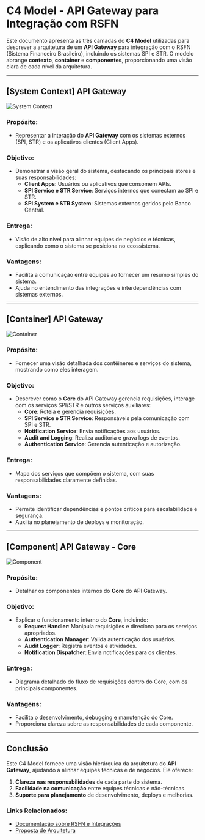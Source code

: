
# C4 Model - API Gateway para Integração com RSFN

Este documento apresenta as três camadas do **C4 Model** utilizadas para descrever a arquitetura de um **API Gateway** para integração com o RSFN (Sistema Financeiro Brasileiro), incluindo os sistemas SPI e STR. O modelo abrange **contexto**, **container** e **componentes**, proporcionando uma visão clara de cada nível da arquitetura.

---

## [System Context] API Gateway

![System Context](img/01-Diagram-Context.png)

### Propósito:
- Representar a interação do **API Gateway** com os sistemas externos (SPI, STR) e os aplicativos clientes (Client Apps).

### Objetivo:
- Demonstrar a visão geral do sistema, destacando os principais atores e suas responsabilidades:
  - **Client Apps**: Usuários ou aplicativos que consomem APIs.
  - **SPI Service e STR Service**: Serviços internos que conectam ao SPI e STR.
  - **SPI System e STR System**: Sistemas externos geridos pelo Banco Central.

### Entrega:
- Visão de alto nível para alinhar equipes de negócios e técnicas, explicando como o sistema se posiciona no ecossistema.

### Vantagens:
- Facilita a comunicação entre equipes ao fornecer um resumo simples do sistema.
- Ajuda no entendimento das integrações e interdependências com sistemas externos.

---

## [Container] API Gateway

![Container](img/01-Diagram-Container.png)

### Propósito:
- Fornecer uma visão detalhada dos contêineres e serviços do sistema, mostrando como eles interagem.

### Objetivo:
- Descrever como o **Core** do API Gateway gerencia requisições, interage com os serviços SPI/STR e outros serviços auxiliares:
  - **Core**: Roteia e gerencia requisições.
  - **SPI Service e STR Service**: Responsáveis pela comunicação com SPI e STR.
  - **Notification Service**: Envia notificações aos usuários.
  - **Audit and Logging**: Realiza auditoria e grava logs de eventos.
  - **Authentication Service**: Gerencia autenticação e autorização.

### Entrega:
- Mapa dos serviços que compõem o sistema, com suas responsabilidades claramente definidas.

### Vantagens:
- Permite identificar dependências e pontos críticos para escalabilidade e segurança.
- Auxilia no planejamento de deploys e monitoração.

---

## [Component] API Gateway - Core

![Component](img/01-Diagram-Componente.png)

### Propósito:
- Detalhar os componentes internos do **Core** do API Gateway.

### Objetivo:
- Explicar o funcionamento interno do **Core**, incluindo:
  - **Request Handler**: Manipula requisições e direciona para os serviços apropriados.
  - **Authentication Manager**: Valida autenticação dos usuários.
  - **Audit Logger**: Registra eventos e atividades.
  - **Notification Dispatcher**: Envia notificações para os clientes.

### Entrega:
- Diagrama detalhado do fluxo de requisições dentro do Core, com os principais componentes.

### Vantagens:
- Facilita o desenvolvimento, debugging e manutenção do Core.
- Proporciona clareza sobre as responsabilidades de cada componente.

---

## Conclusão

Este C4 Model fornece uma visão hierárquica da arquitetura do **API Gateway**, ajudando a alinhar equipes técnicas e de negócios. Ele oferece:
1. **Clareza nas responsabilidades** de cada parte do sistema.
2. **Facilidade na comunicação** entre equipes técnicas e não-técnicas.
3. **Suporte para planejamento** de desenvolvimento, deploys e melhorias.

### Links Relacionados:
- [Documentação sobre RSFN e Integrações](./Sistema_Financeiro_Brasileiro.md)
- [Proposta de Arquitetura](./Software_Architecture_Challenge.md)
